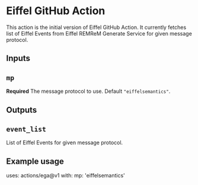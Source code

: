 # Eiffel GitHub Action

This action is the initial version of Eiffel GitHub Action.
It currently fetches list of Eiffel Events from Eiffel REMReM Generate Service for given message protocol.

## Inputs

## `mp`

**Required** The message protocol to use. Default `"eiffelsemantics"`.

## Outputs

## `event_list`

List of Eiffel Events for given message protocol.

## Example usage

uses: actions/ega@v1
with:
  mp: 'eiffelsemantics'
